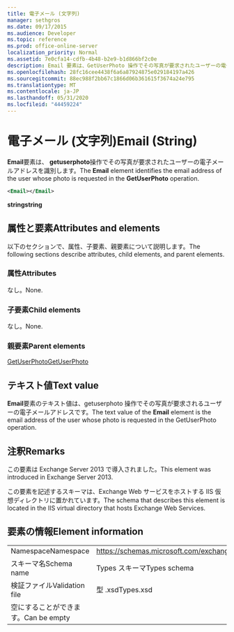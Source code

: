 ```yaml
---
title: 電子メール (文字列)
manager: sethgros
ms.date: 09/17/2015
ms.audience: Developer
ms.topic: reference
ms.prod: office-online-server
localization_priority: Normal
ms.assetid: 7e0cfa14-cdfb-4b48-b2e9-b1d866bf2c0e
description: Email 要素は、GetUserPhoto 操作でその写真が要求されたユーザーの電子メールアドレスを識別します。
ms.openlocfilehash: 28fc16cee4438f6a6a87924875e029184197a426
ms.sourcegitcommit: 88ec988f2bb67c1866d06b361615f3674a24e795
ms.translationtype: MT
ms.contentlocale: ja-JP
ms.lasthandoff: 05/31/2020
ms.locfileid: "44459224"
---
```

# <a name="email-string"></a><span data-ttu-id="88652-103">電子メール (文字列)</span><span class="sxs-lookup"><span data-stu-id="88652-103">Email (String)</span></span>

<span data-ttu-id="88652-104">**Email**要素は、 **getuserphoto**操作でその写真が要求されたユーザーの電子メールアドレスを識別します。</span><span class="sxs-lookup"><span data-stu-id="88652-104">The **Email** element identifies the email address of the user whose photo is requested in the **GetUserPhoto** operation.</span></span> 
  
```XML
<Email></Email>
```

 <span data-ttu-id="88652-105">**string**</span><span class="sxs-lookup"><span data-stu-id="88652-105">**string**</span></span>
## <a name="attributes-and-elements"></a><span data-ttu-id="88652-106">属性と要素</span><span class="sxs-lookup"><span data-stu-id="88652-106">Attributes and elements</span></span>

<span data-ttu-id="88652-107">以下のセクションで、属性、子要素、親要素について説明します。</span><span class="sxs-lookup"><span data-stu-id="88652-107">The following sections describe attributes, child elements, and parent elements.</span></span>
  
### <a name="attributes"></a><span data-ttu-id="88652-108">属性</span><span class="sxs-lookup"><span data-stu-id="88652-108">Attributes</span></span>

<span data-ttu-id="88652-109">なし。</span><span class="sxs-lookup"><span data-stu-id="88652-109">None.</span></span>
  
### <a name="child-elements"></a><span data-ttu-id="88652-110">子要素</span><span class="sxs-lookup"><span data-stu-id="88652-110">Child elements</span></span>

<span data-ttu-id="88652-111">なし。</span><span class="sxs-lookup"><span data-stu-id="88652-111">None.</span></span>
  
### <a name="parent-elements"></a><span data-ttu-id="88652-112">親要素</span><span class="sxs-lookup"><span data-stu-id="88652-112">Parent elements</span></span>

[<span data-ttu-id="88652-113">GetUserPhoto</span><span class="sxs-lookup"><span data-stu-id="88652-113">GetUserPhoto</span></span>](getuserphoto.md)
  
## <a name="text-value"></a><span data-ttu-id="88652-114">テキスト値</span><span class="sxs-lookup"><span data-stu-id="88652-114">Text value</span></span>

<span data-ttu-id="88652-115">**Email**要素のテキスト値は、getuserphoto 操作でその写真が要求されるユーザーの電子メールアドレスです。</span><span class="sxs-lookup"><span data-stu-id="88652-115">The text value of the **Email** element is the email address of the user whose photo is requested in the GetUserPhoto operation.</span></span> 
  
## <a name="remarks"></a><span data-ttu-id="88652-116">注釈</span><span class="sxs-lookup"><span data-stu-id="88652-116">Remarks</span></span>

<span data-ttu-id="88652-117">この要素は Exchange Server 2013 で導入されました。</span><span class="sxs-lookup"><span data-stu-id="88652-117">This element was introduced in Exchange Server 2013.</span></span>
  
<span data-ttu-id="88652-118">この要素を記述するスキーマは、Exchange Web サービスをホストする IIS 仮想ディレクトリに置かれています。</span><span class="sxs-lookup"><span data-stu-id="88652-118">The schema that describes this element is located in the IIS virtual directory that hosts Exchange Web Services.</span></span>
  
## <a name="element-information"></a><span data-ttu-id="88652-119">要素の情報</span><span class="sxs-lookup"><span data-stu-id="88652-119">Element information</span></span>

|||
|:-----|:-----|
|<span data-ttu-id="88652-120">Namespace</span><span class="sxs-lookup"><span data-stu-id="88652-120">Namespace</span></span>  <br/> |https://schemas.microsoft.com/exchange/services/2006/types  <br/> |
|<span data-ttu-id="88652-121">スキーマ名</span><span class="sxs-lookup"><span data-stu-id="88652-121">Schema name</span></span>  <br/> |<span data-ttu-id="88652-122">Types スキーマ</span><span class="sxs-lookup"><span data-stu-id="88652-122">Types schema</span></span>  <br/> |
|<span data-ttu-id="88652-123">検証ファイル</span><span class="sxs-lookup"><span data-stu-id="88652-123">Validation file</span></span>  <br/> |<span data-ttu-id="88652-124">型 .xsd</span><span class="sxs-lookup"><span data-stu-id="88652-124">Types.xsd</span></span>  <br/> |
|<span data-ttu-id="88652-125">空にすることができます。</span><span class="sxs-lookup"><span data-stu-id="88652-125">Can be empty</span></span>  <br/> ||
   

